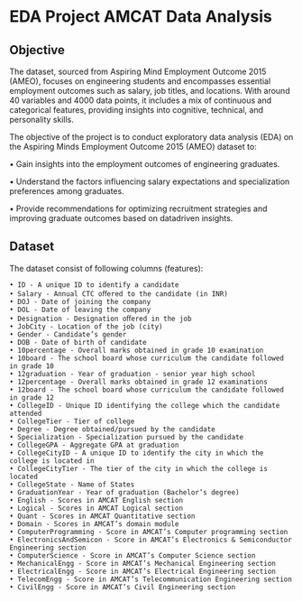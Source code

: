 # EDA Project AMCAT Data Analysis


## Objective
The dataset, sourced from Aspiring Mind Employment Outcome 2015 (AMEO), focuses on engineering students and encompasses essential employment outcomes such as salary, job titles, and locations. With around 40 variables and 4000 data points, it includes a mix of continuous and categorical features, providing insights into cognitive, technical, and personality skills. 

The objective of the project is to conduct exploratory data analysis (EDA) on the Aspiring Minds Employment Outcome 2015 (AMEO) dataset to:

• Gain insights into the employment outcomes of engineering graduates. 

• Understand the factors influencing salary expectations and specialization preferences among graduates. 

• Provide recommendations for optimizing recruitment strategies and improving graduate outcomes based on datadriven insights. 


## Dataset
The dataset consist of following columns (features):

```
• ID - A unique ID to identify a candidate
• Salary - Annual CTC oﬀered to the candidate (in INR)
• DOJ - Date of joining the company
• DOL - Date of leaving the company
• Designation - Designation oﬀered in the job
• JobCity - Location of the job (city)
• Gender - Candidate’s gender
• DOB - Date of birth of candidate
• 10percentage - Overall marks obtained in grade 10 examination
• 10board - The school board whose curriculum the candidate followed in grade 10
• 12graduation - Year of graduation - senior year high school
• 12percentage - Overall marks obtained in grade 12 examinations
• 12board - The school board whose curriculum the candidate followed in grade 12
• CollegeID - Unique ID identifying the college which the candidate attended
• CollegeTier - Tier of college
• Degree - Degree obtained/pursued by the candidate
• Specialization - Specialization pursued by the candidate
• CollegeGPA - Aggregate GPA at graduation
• CollegeCityID - A unique ID to identify the city in which the college is located in
• CollegeCityTier - The tier of the city in which the college is located
• CollegeState - Name of States
• GraduationYear - Year of graduation (Bachelor’s degree)
• English - Scores in AMCAT English section
• Logical - Scores in AMCAT Logical section
• Quant - Scores in AMCAT Quantitative section
• Domain - Scores in AMCAT’s domain module
• ComputerProgramming - Score in AMCAT’s Computer programming section
• ElectronicsAndSemicon - Score in AMCAT’s Electronics & Semiconductor Engineering section
• ComputerScience - Score in AMCAT’s Computer Science section
• MechanicalEngg - Score in AMCAT’s Mechanical Engineering section
• ElectricalEngg - Score in AMCAT’s Electrical Engineering section
• TelecomEngg - Score in AMCAT’s Telecommunication Engineering section
• CivilEngg - Score in AMCAT’s Civil Engineering section








